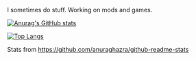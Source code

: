 I sometimes do stuff.
Working on mods and games.

[![Anurag's GitHub stats](https://github-readme-stats.vercel.app/api?username=somecoder1&theme=onedark)](https://github.com/anuraghazra/github-readme-stats)

[![Top Langs](https://github-readme-stats.vercel.app/api/top-langs/?username=somecoder1&theme=onedark&layout=compact)](https://github.com/anuraghazra/github-readme-stats)


Stats from https://github.com/anuraghazra/github-readme-stats
